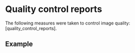 # Quality control reports

The following measures were taken to control image quality: [quality_control_reports].

## Example
